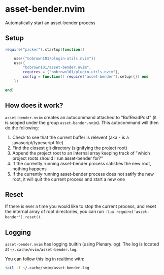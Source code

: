 # asset-bender.nvim
Automatically start an asset-bender process

## Setup

```lua
require("packer").startup(function()

    use({"bobrown101/plugin-utils.nvim"})
    use({
        "bobrown101/asset-bender.nvim",
        requires = {"bobrown101/plugin-utils.nvim"},
        config = function() require("asset-bender").setup({}) end
    })

end)
```

## How does it work?
`asset-bender.nvim` creates an autocommand attached to "BufReadPost" (it is scoped under the group `asset-bender.nvim`).
This autocommand will then do the following:
1. Check to see that the current buffer is relevent (aka - is a javascript/typescript file)
2. Find the closest git directory (signifying the project root)
3. Append the project root to an internal array keeping track of "which project roots should I run asset-bender for?"
4. If the currently running asset-bender process satisfies the new root, nothing happens
5. If the currently running asset-bender process does not satify the new root, it will quit the current process and start a new one


## Reset
If there is ever a time you would like to stop the current process, and reset the internal array of root directories, 
you can run `:lua require('asset-bender').reset()`. 

## Logging
`asset-bender.nvim` has logging builtin (using Plenary.log). The log is located at `~/.cache/nvim/asset-bender.log`. 

You can follow this log in realtime with:
```bash
tail -f ~/.cache/nvim/asset-bender.log
```

